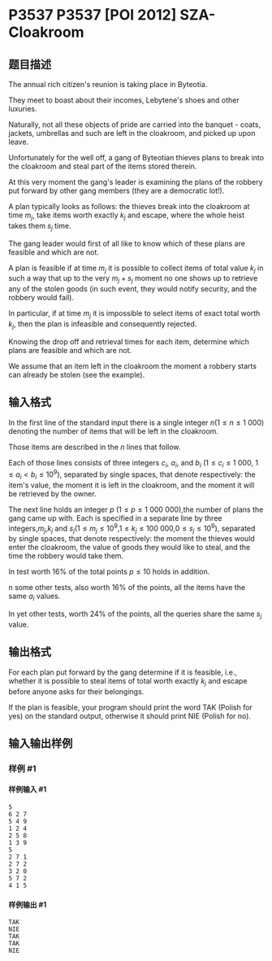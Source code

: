 # P3537 P3537 [POI 2012] SZA-Cloakroom

## 题目描述

The annual rich citizen's reunion is taking place in Byteotia.

They meet to boast about their incomes, Lebytene's shoes and other luxuries.

Naturally, not all these objects of pride are carried into the banquet - coats,  jackets, umbrellas and such are left in the cloakroom, and picked up upon leave.

Unfortunately for the well off, a gang of Byteotian thieves plans to break into  the cloakroom and steal part of the items stored therein.

At this very moment the gang's leader is examining the plans of the robbery put  forward by other gang members (they are a democratic lot!).

A plan typically looks as follows: the thieves break into the cloakroom at time $m_j$,  take items worth exactly $k_j$ and escape, where the whole heist takes them $s_j$ time.

The gang leader would first of all like to know which of these plans are feasible and which are not.

A plan is feasible if at time $m_j$ it is possible to collect items of total value $k_j$ in such a way  that up to the very $m_j+s_j$ moment no one shows up to retrieve any of the stolen goods  (in such event, they would notify security, and the robbery would fail).

In particular, if at time $m_j$ it is impossible to select items of exact total worth $k_j$,  then the plan is infeasible and consequently rejected.

Knowing the drop off and retrieval times for each item, determine which plans are feasible and which are not.

We assume that an item left in the cloakroom the moment a robbery starts can already be stolen (see the example).


## 输入格式

In the first line of the standard input there is a single integer $n$($1\le n\le 1\ 000$) denoting the number of items that will be left in the cloakroom.

Those items are described in the $n$ lines that follow.

Each of those lines consists of three integers $c_i$, $a_i$, and $b_i$ ($1\le c_i\le 1\ 000$, $1\le a_i<b_i\le 10^9$),  separated by single spaces, that denote respectively: the item's value, the moment it is left in the cloakroom,  and the moment it will be retrieved by the owner.

The next line holds an integer $p$ ($1\le p\le 1\ 000\ 000$),the number of plans the gang came up with. Each is specified in a separate line by three integers,$m_j$,$k_j$ and $s_j$($1\le m_j\le 10^9$,$1\le k_j\le 100\ 000$,$0\le s_j\le 10^9$), separated by single spaces, that denote respectively: the moment the thieves would enter the cloakroom, the value of goods they would like to steal, and the time the robbery would take them.

In test worth 16% of the total points $p\le 10$ holds in addition.

n some other tests, also worth 16% of the points, all the items have the same $a_i$ values.

In yet other tests, worth 24% of the points, all the queries share the same $s_j$ value.


## 输出格式

For each plan put forward by the gang determine if it is feasible, i.e., whether it is possible  to steal items of total worth exactly $k_j$ and escape before anyone asks for their belongings.

If the plan is feasible, your program should print the word TAK (Polish for yes) on the  standard output, otherwise it should print NIE (Polish for no).


## 输入输出样例

### 样例 #1

#### 样例输入 #1

```
5
6 2 7
5 4 9
1 2 4
2 5 8
1 3 9
5
2 7 1
2 7 2
3 2 0
5 7 2
4 1 5
```

#### 样例输出 #1

```
TAK
NIE
TAK
TAK
NIE
```
